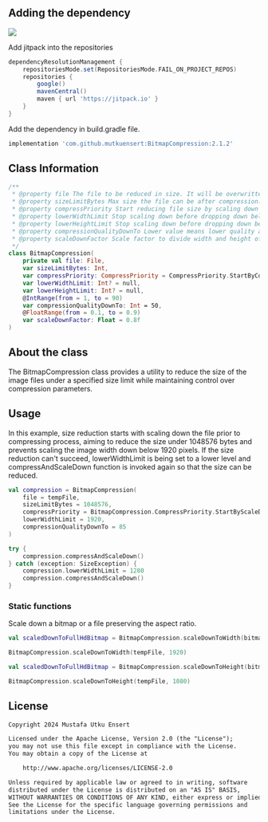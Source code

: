 ## Adding the dependency
[![](https://jitpack.io/v/mutkuensert/BitmapCompression.svg)](https://jitpack.io/#mutkuensert/BitmapCompression)

Add jitpack into the repositories

```gradle
dependencyResolutionManagement {
    repositoriesMode.set(RepositoriesMode.FAIL_ON_PROJECT_REPOS)
    repositories {
        google()
        mavenCentral()
        maven { url 'https://jitpack.io' }
    }
}
```

Add the dependency in build.gradle file.

```gradle
implementation 'com.github.mutkuensert:BitmapCompression:2.1.2'
```

## Class Information
```kotlin
/**
 * @property file The file to be reduced in size. It will be overwritten with the size reduction processes.
 * @property sizeLimitBytes Max size the file can be after compression.
 * @property compressPriority Start reducing file size by scaling down or compressing.
 * @property lowerWidthLimit Stop scaling down before dropping down below this value.
 * @property lowerHeightLimit Stop scaling down before dropping down below this value.
 * @property compressionQualityDownTo Lower value means lower quality and smaller size.
 * @property scaleDownFactor Scale factor to divide width and height of image in every loop.
 */
class BitmapCompression(
    private val file: File,
    var sizeLimitBytes: Int,
    var compressPriority: CompressPriority = CompressPriority.StartByCompress,
    var lowerWidthLimit: Int? = null,
    var lowerHeightLimit: Int? = null,
    @IntRange(from = 1, to = 90)
    var compressionQualityDownTo: Int = 50,
    @FloatRange(from = 0.1, to = 0.9)
    var scaleDownFactor: Float = 0.8f
)
```

## About the class
The BitmapCompression class provides a utility to reduce the size of the image files 
under a specified size limit while maintaining control over compression parameters.


## Usage
In this example, size reduction starts with scaling down the file prior to compressing process, 
aiming to reduce the size under 1048576 bytes and prevents scaling the image width down below 1920 pixels.
If the size reduction can't succeed, lowerWidthLimit is being set to a lower level and compressAndScaleDown 
function is invoked again so that the size can be reduced.
```kotlin
val compression = BitmapCompression(
    file = tempFile,
    sizeLimitBytes = 1048576,
    compressPriority = BitmapCompression.CompressPriority.StartByScaleDown,
    lowerWidthLimit = 1920,
    compressionQualityDownTo = 85
)

try {
    compression.compressAndScaleDown()
} catch (exception: SizeException) {
    compression.lowerWidthLimit = 1280
    compression.compressAndScaleDown()
}
```

### Static functions
Scale down a bitmap or a file preserving the aspect ratio.
```kotlin
val scaledDownToFullHdBitmap = BitmapCompression.scaleDownToWidth(bitmap, 1920)
```

```kotlin
BitmapCompression.scaleDownToWidth(tempFile, 1920)
```

```kotlin
val scaledDownToFullHdBitmap = BitmapCompression.scaleDownToHeight(bitmap, 1080)
```

```kotlin
BitmapCompression.scaleDownToHeight(tempFile, 1080)
```

 ## License
```xml
Copyright 2024 Mustafa Utku Ensert

Licensed under the Apache License, Version 2.0 (the "License");
you may not use this file except in compliance with the License.
You may obtain a copy of the License at

    http://www.apache.org/licenses/LICENSE-2.0

Unless required by applicable law or agreed to in writing, software
distributed under the License is distributed on an "AS IS" BASIS,
WITHOUT WARRANTIES OR CONDITIONS OF ANY KIND, either express or implied.
See the License for the specific language governing permissions and
limitations under the License.
```

